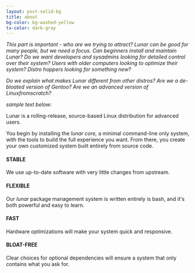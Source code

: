 ```yaml
---
layout: post-solid-bg
title: about
bg-color: bg-washed-yellow
tx-color: dark-gray
---
```


_This part is important - who are we trying to attract? Lunar can be good for many people, but we need a focus. Can beginners install and maintain Lunar? Do we want developers and sysadmins looking for detailed control over their system? Users with older computers looking to optimize their system? Distro hoppers looking for something new?_

_Do we explain what makes Lunar different from other distros? Are we a de-bloated version of Gentoo? Are we an advanced version of Linuxfromscratch?_

_sample text below:_

Lunar is a rolling-release, source-based Linux distribution for advanced users.

You begin by installing the _lunar core,_ a minimal command-line only system, with the tools to build the full experience you want. From there, you create your own customized system built entirely from source code.

#### STABLE
We use up-to-date software with very little changes from upstream.

#### FLEXIBLE
Our _lunar_ package management system is written entirely is bash, and it's both powerful and easy to learn.

#### FAST
Hardware optimizations will make your system quick and responsive.

#### BLOAT-FREE
Clear choices for optional dependencies will ensure a system that only contains what you ask for.
